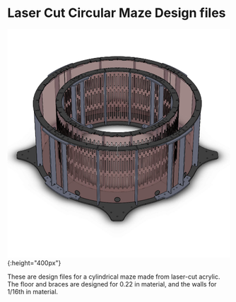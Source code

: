 # Laser Cut Circular Maze Design files

![Maze Drawing](https://github.com/kemerelab/ElevatedMazes/blob/master/CircularMaze/QuarterMazeAssemblyDrawing.png){:height="400px"}

These are design files for a cylindrical maze made from laser-cut acrylic. The floor and braces 
are designed for 0.22 in material, and the walls for 1/16th in material.

